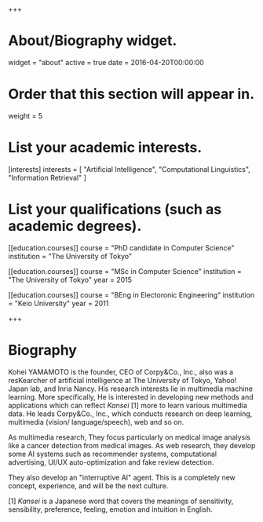 +++
# About/Biography widget.
widget = "about"
active = true
date = 2016-04-20T00:00:00

# Order that this section will appear in.
weight = 5

# List your academic interests.
[interests]
  interests = [
    "Artificial Intelligence",
    "Computational Linguistics",
    "Information Retrieval"
  ]

# List your qualifications (such as academic degrees).
[[education.courses]]
  course = "PhD candidate in Computer Science"
  institution = "The University of Tokyo"


[[education.courses]]
  course = "MSc in Computer Science"
  institution = "The University of Tokyo"
  year = 2015

[[education.courses]]
  course = "BEng in Electoronic Engineering"
  institution = "Keio University"
  year = 2011
 
+++

# Biography

Kohei YAMAMOTO is the founder, CEO of Corpy&Co., Inc., also was a resKearcher of artificial intelligence at The University of Tokyo, Yahoo! Japan lab, and Inria Nancy. His research interests lie in multimedia machine learning. More specifically, He is interested in developing new methods and applications which can reflect _Kansei_ [1] more to learn various multimedia data. He leads Corpy&Co., Inc., which conducts research on deep learning, multimedia (vision/ language/speech), web and so on.
 
As multimedia research, They focus particularly on medical image analysis like a cancer detection from medical images. As web research, they develop some AI systems such as recommender systems, computational advertising, UI/UX auto-optimization and fake review detection.

They also develop an "interruptive AI" agent. This is a completely new concept, experience, and will be the next culture.

[1] _Kansei_ is a Japanese word that covers the meanings of sensitivity, sensibility, preference, feeling, emotion and intuition in English.
